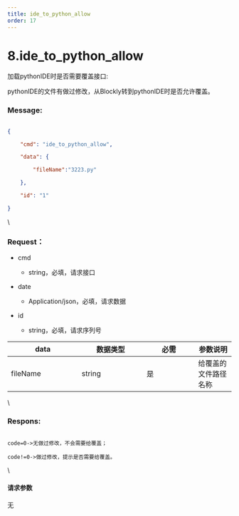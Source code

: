 ```yaml
---
title: ide_to_python_allow
order: 17
---
```

# 8.ide\_to\_python\_allow



 



加载pythonIDE时是否需要覆盖接口:

pythonIDE的文件有做过修改，从Blockly转到pythonIDE时是否允许覆盖。



### Message:  



```json

{

    "cmd": "ide_to_python_allow",

    "data": {

        "fileName":"3223.py"

    },

    "id": "1"

}

```



\





### Request：    



* cmd

  * string，必填，请求接口

* date

  * Application/json，必填，请求数据

* id

  * string，必填，请求序列号



<table><thead><tr><th width="143">data</th><th width="130">数据类型</th><th width="100">必需</th><th>参数说明</th></tr></thead><tbody><tr><td>fileName</td><td>string</td><td>是</td><td>给覆盖的文件路径名称</td></tr></tbody></table>



\





### Respons:     



 ```

code=0->无做过修改，不会需要给覆盖；

code!=0->做过修改，提示是否需要给覆盖。

```



\





#### 请求参数



无
